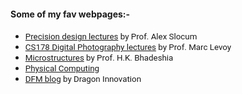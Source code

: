 <!---
No Title
-->


#### Some of my fav webpages:-

* <span style="font-family:San Francisco, Roboto, Segoe UI; font-size:10pt;"> <a href="https://meddevdesign.mit.edu/fundamentals-of-design/" target="_blank">Precision design lectures</a> by Prof. Alex Slocum</span>
* <span style="font-family:San Francisco, Roboto, Segoe UI; font-size:10pt;"> <a href="https://sites.google.com/site/marclevoylectures/" target="_blank">CS178 Digital Photography lectures</a> by Prof. Marc Levoy</span>
* <span style="font-family:San Francisco, Roboto, Segoe UI; font-size:10pt;"> <a href="https://www.phase-trans.msm.cam.ac.uk/2008/Steel_Microstructure/SM.html" target="_blank">Microstructures</a> by Prof. H.K. Bhadeshia</span>
* <span style="font-family:San Francisco, Roboto, Segoe UI; font-size:10pt;"> <a href="https://makeabilitylab.github.io/physcomp/" target="_blank">Physical Computing</a></span>
* <span style="font-family:San Francisco, Roboto, Segoe UI; font-size:10pt;"> <a href="https://blog.dragoninnovation.com/blog/tag/design-for-manufacturing-course/page/2
" target="_blank">DFM blog</a> by Dragon Innovation</span>

<!---
No Title

* <span style="font-family:San Francisco, Roboto, Segoe UI; font-size:10pt;">TEXT| *ITALICS*
 | DOI:<a href="LINK" target="_blank"> TAG </a> </span>

-->
